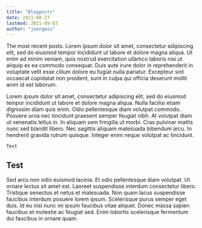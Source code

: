 ```yaml
---
title: "Blogposts"
date: 2021-08-27
lastmod: 2021-09-03
author: "joergmis"
---
```


The most recent posts. Lorem ipsum dolor sit amet, consectetur adipiscing elit, sed do eiusmod tempor incididunt ut labore et dolore magna aliqua. Ut enim ad minim veniam, quis nostrud exercitation ullamco laboris nisi ut aliquip ex ea commodo consequat. Duis aute irure dolor in reprehenderit in voluptate velit esse cillum dolore eu fugiat nulla pariatur. Excepteur sint occaecat cupidatat non proident, sunt in culpa qui officia deserunt mollit anim id est laborum.

Lorem ipsum dolor sit amet, consectetur adipiscing elit, sed do eiusmod tempor incididunt ut labore et dolore magna aliqua. Nulla facilisi etiam dignissim diam quis enim. Odio pellentesque diam volutpat commodo. Posuere urna nec tincidunt praesent semper feugiat nibh. At volutpat diam ut venenatis tellus in. In aliquam sem fringilla ut morbi. Cras pulvinar mattis nunc sed blandit libero. Nec sagittis aliquam malesuada bibendum arcu. In hendrerit gravida rutrum quisque. Integer enim neque volutpat ac tincidunt.

```sh
Test
```

## Test

Sed arcu non odio euismod lacinia. Et odio pellentesque diam volutpat. Ut ornare lectus sit amet est. Laoreet suspendisse interdum consectetur libero. Tristique senectus et netus et malesuada. Non quam lacus suspendisse faucibus interdum posuere lorem ipsum. Scelerisque purus semper eget duis. Id eu nisl nunc mi ipsum faucibus vitae aliquet. Donec massa sapien faucibus et molestie ac feugiat sed. Enim lobortis scelerisque fermentum dui faucibus in ornare quam.